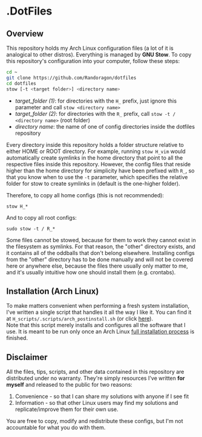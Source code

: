 # .DotFiles

## Overview

This repository holds my Arch Linux configuration files (a lot of it is analogical to other distros).
Everything is managed by **GNU Stow**. To copy this repository's configuration into your computer, follow these steps:

```sh
cd ~
git clone https://github.com/Randoragon/dotfiles
cd dotfiles
stow [-t <target folder>] <directory name>
```

- *target_folder (1)*: for directories with the `H_` prefix, just ignore this parameter and call `stow <directory name>`
- *target_folder (2)*: for directories with the `R_` prefix, call `stow -t / <directory name>` (root folder)
- *directory name*: the name of one of config directories inside the dotfiles repository

Every directory inside this repository holds a folder structure relative to either HOME or ROOT directory.
For example, running `stow H_vim` would automatically create symlinks in the home directory that point to all the respective files inside this repository.
However, the config files that reside higher than the home directory for simplicity have been prefixed with `R_`, so that you know when to use the `-t` parameter, which specifies the relative folder for stow to create symlinks in (default is the one-higher folder).

Therefore, to copy all home configs (this is not recommended):

`stow H_*`

And to copy all root configs:

`sudo stow -t / R_*`

Some files cannot be stowed, because for them to work they cannot exist in the filesystem as symlinks.
For that reason, the "other" directory exists, and it contains all of the oddballs that don't belong elsewhere.
Installing configs from the "other" directory has to be done manually and will not be covered here or anywhere
else, because the files there usually only matter to me, and it's usually intuitive how one should install them
(e.g. crontabs).

## Installation (Arch Linux)

To make matters convenient when performing a fresh system installation, I've written a single script that handles it all the way I like it.
You can find it at `H_scripts/.scripts/arch_postinstall.sh` (or click [here](https://github.com/randoragon/dotfiles/blob/master/H_scripts/.scripts/arch_postinstall.sh)).  
Note that this script merely installs and configures all the software that I use. It is meant to be run only once an Arch Linux [full installation process](https://wiki.archlinux.org/index.php/Installation_guide) is finished.

## Disclaimer

All the files, tips, scripts, and other data contained in this repository are distributed under no warranty. They're simply resources I've written **for myself** and released to the public for two reasons:

1. Convenience - so that I can share my solutions with anyone if I see fit
2. Information - so that other Linux users may find my solutions and replicate/improve them for their own use.

You are free to copy, modify and redistribute these configs, but I'm not accountable for what you do with them.

